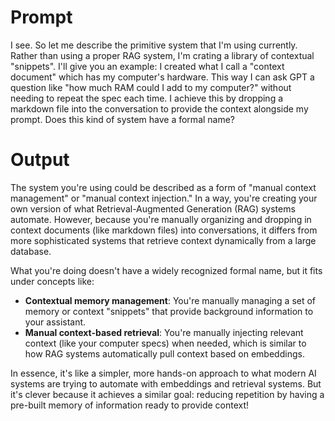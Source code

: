 # Prompt

I see. So let me describe the primitive system that I'm using currently. Rather than using a proper RAG system, I'm crating a library of contextual "snippets". I'll give you an example: I created what I call a "context document" which has my computer's hardware. This way I can ask GPT a question like "how much RAM could I add to my computer?" without needing to repeat the spec each time. I achieve this by dropping a markdown file into the conversation to provide the context alongside my prompt. Does this kind of system have a formal name?

# Output

The system you're using could be described as a form of "manual context management" or "manual context injection." In a way, you're creating your own version of what Retrieval-Augmented Generation (RAG) systems automate. However, because you're manually organizing and dropping in context documents (like markdown files) into conversations, it differs from more sophisticated systems that retrieve context dynamically from a large database.

What you're doing doesn't have a widely recognized formal name, but it fits under concepts like:

- **Contextual memory management**: You're manually managing a set of memory or context "snippets" that provide background information to your assistant.
- **Manual context-based retrieval**: You're manually injecting relevant context (like your computer specs) when needed, which is similar to how RAG systems automatically pull context based on embeddings.

In essence, it's like a simpler, more hands-on approach to what modern AI systems are trying to automate with embeddings and retrieval systems. But it's clever because it achieves a similar goal: reducing repetition by having a pre-built memory of information ready to provide context!